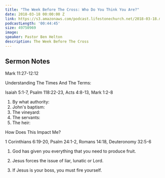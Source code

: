 ```yaml
---
title: "The Week Before The Cross: Who Do You Think You Are?"
date: 2018-03-18 00:00:00 Z
link: https://s3.amazonaws.com/podcast.lifestonechurch.net/2018-03-18.mp3
podcastLength: '00:44:45'
size: 49750969
image:
speaker: Pastor Ben Helton
description: The Week Before The Cross
---
```


## Sermon Notes

Mark 11:27-12:12

Understanding The Times And The Terms:

Isaiah 5:1-7, Psalm 118:22-23, Acts 4:8-13, Mark 1:2-8

1. By what authority:
2. John's baptism:
3. The vineyard:
4. The servants:
5. The heir:

How Does This Impact Me?

1 Corinthians 6:19-20, Psalm 24:1-2, Romans 14:18, Deuteronomy 32:5-6

1. God has given you everything that you need to produce fruit.

2. Jesus forces the issue of liar, lunatic or Lord.

3. If Jesus is your boss, you must fire yourself.
